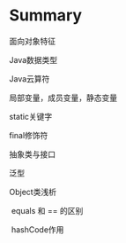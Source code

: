 # Summary

面向对象特征

Java数据类型

Java云算符

局部变量，成员变量，静态变量

static关键字

final修饰符

抽象类与接口

泛型

Object类浅析

​	equals 和 == 的区别

​	hashCode作用

